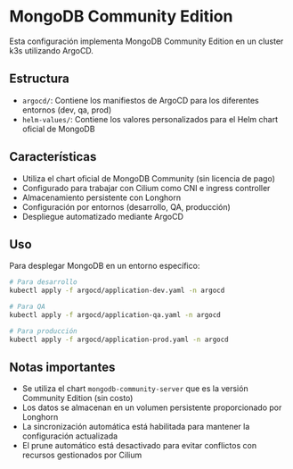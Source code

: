# MongoDB Community Edition

Esta configuración implementa MongoDB Community Edition en un cluster k3s utilizando ArgoCD.

## Estructura

- `argocd/`: Contiene los manifiestos de ArgoCD para los diferentes entornos (dev, qa, prod)
- `helm-values/`: Contiene los valores personalizados para el Helm chart oficial de MongoDB

## Características

- Utiliza el chart oficial de MongoDB Community (sin licencia de pago)
- Configurado para trabajar con Cilium como CNI e ingress controller
- Almacenamiento persistente con Longhorn
- Configuración por entornos (desarrollo, QA, producción)
- Despliegue automatizado mediante ArgoCD

## Uso

Para desplegar MongoDB en un entorno específico:

```bash
# Para desarrollo
kubectl apply -f argocd/application-dev.yaml -n argocd

# Para QA
kubectl apply -f argocd/application-qa.yaml -n argocd

# Para producción
kubectl apply -f argocd/application-prod.yaml -n argocd
```

## Notas importantes

- Se utiliza el chart `mongodb-community-server` que es la versión Community Edition (sin costo)
- Los datos se almacenan en un volumen persistente proporcionado por Longhorn
- La sincronización automática está habilitada para mantener la configuración actualizada
- El prune automático está desactivado para evitar conflictos con recursos gestionados por Cilium
